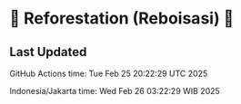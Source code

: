 
# 🌳 Reforestation (Reboisasi) 🌲

## Last Updated

GitHub Actions time: Tue Feb 25 20:22:29 UTC 2025

Indonesia/Jakarta time: Wed Feb 26 03:22:29 WIB 2025
